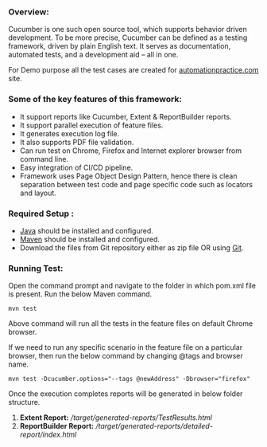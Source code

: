 
### **Overview:**
Cucumber is one such open source tool, which supports behavior driven development. To be more precise, Cucumber can be defined as a testing framework, driven by plain English text. It serves as documentation, automated tests, and a development aid – all in one.

For Demo purpose all the test cases are created for [automationpractice.com](http://automationpractice.com/index.php) site.

### **Some of the key features of this framework:**

* It support reports like Cucumber, Extent & ReportBuilder reports.
* It support parallel execution of feature files.
* It generates execution log file.  
* It also supports PDF file validation.
* Can run test on Chrome, Firefox and Internet explorer browser from command line.
* Easy integration of CI/CD pipeline.
* Framework uses Page Object Design Pattern, hence there is clean separation between test code and page specific code such as locators and layout.


### **Required Setup :**

- [Java](https://www.guru99.com/install-java.html) should be installed and configured.
- [Maven](https://mkyong.com/maven/how-to-install-maven-in-windows/) should be installed and configured.
- Download the files from Git repository either as zip file OR using [Git](https://phoenixnap.com/kb/how-to-install-git-windows).

### **Running Test:**

Open the command prompt and navigate to the folder in which pom.xml file is present.
Run the below Maven command.

    mvn test

Above command will run all the tests in the feature files on default Chrome browser.

If we need to run any specific scenario in the feature file on a particular browser, then run the below command by changing @tags and browser name.

    mvn test -Dcucumber.options="--tags @newAddress" -Dbrowser="firefox"
	

Once the execution completes reports will be generated in below folder structure.

1. **Extent Report:** */target/generated-reports/TestResults.html*
2. **ReportBuilder Report:** */target/generated-reports/detailed-report/index.html*
